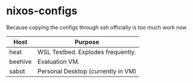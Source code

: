 # nixos-configs
Because copying the configs through ssh officially is too much work now

|Host|Purpose|
|---|---|
|heat|WSL Testbed. Explodes frequently.|
|beehive|Evaluation VM.|
|sabot|Personal Desktop (currently in VM)|

